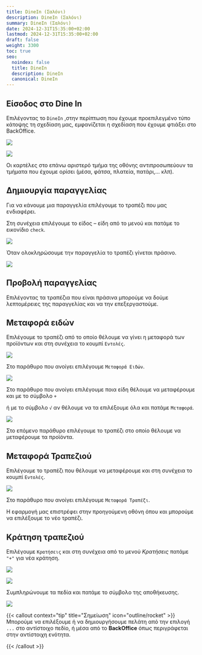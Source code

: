```yaml
---
title: DineIn (Σαλόνι)
description: DineIn (Σαλόνι)
summary: DineIn (Σαλόνι)
date: 2024-12-31T15:35:00+02:00
lastmod: 2024-12-31T15:35:00+02:00
draft: false
weight: 3300
toc: true
seo:
  noindex: false
  title: DineIn
  description: DineIn
  canonical: DineIn
---
```


## Είσοδος στο Dine In

Επιλέγοντας το `DineIn` ,στην περίπτωση που έχουμε προεπιλεγμένο τύπο κάτοψης τη σχεδίαση
μας, εμφανίζεται η σχεδίαση που έχουμε φτιάξει στο BackOffice.

![](/images/dinein-001.jpg)

![](/images/dinein-002.jpg)

Οι καρτέλες στο επάνω αριστερό τμήμα της οθόνης αντιπροσωπεύουν τα τμήματα που έχουμε ορίσει
(μέσα, φάτσα, πλατεία, πατάρι,... κλπ).

## Δημιουργία παραγγελίας

Για να κάνουμε μια παραγγελία επιλέγουμε το τραπέζι που μας ενδιαφέρει.

Στη συνέχεια επιλέγουμε το είδος – είδη από το μενού και πατάμε το εικονίδιο `check`.

![](/images/dinein-003.jpg)

Όταν ολοκληρώσουμε την παραγγελία το τραπέζι γίνεται πράσινο.

![](/images/dinein-004.jpg)

## Προβολή παραγγελίας

Επιλέγοντας τα τραπέζια που είναι πράσινα μπορούμε να δούμε λεπτομέρειες της παραγγελίας και να την επεξεργαστούμε.

## Μεταφορά ειδών

Επιλέγουμε το τραπέζι από το οποίο θέλουμε να γίνει η μεταφορά των προϊόντων και στη συνέχεια το κουμπί `Εντολές`.

![](/images/dinein-005.jpg)

Στο παράθυρο που ανοίγει επιλέγουμε `Μεταφορά Ειδών`.

![](/images/dinein-005a.jpg)

Στο παράθυρο που ανοίγει επιλέγουμε ποια είδη θέλουμε να μεταφέρουμε και με το σύμβολο `+`

ή με το σύμβολο `√` αν θέλουμε να τα επιλέξουμε όλα και πατάμε `Μεταφορά`.

![](/images/dinein-006.jpg)

Στο επόμενο παράθυρο επιλέγουμε το τραπέζι στο οποίο θέλουμε να μεταφέρουμε τα προϊόντα.

## Μεταφορά Τραπεζιού

Επιλέγουμε το τραπέζι που θέλουμε να μεταφέρουμε και στη συνέχεια το κουμπί `Εντολές`.

![](/images/dinein-007.jpg)

Στο παράθυρο που ανοίγει επιλέγουμε `Μεταφορά Τραπέζι`.

Η εφαρμογή μας επιστρέφει στην προηγούμενη οθόνη όπου και μπορούμε να επιλέξουμε το νέο τραπέζι.

## Κράτηση τραπεζιού

Επιλέγουμε `Κρατήσεις` και στη συνέχεια από το μενού _Κρατήσεις_ πατάμε `"+"` για νέα κράτηση.

![](/images/kratisi-001.jpg)

![](/images/kratisi-002.jpg)

Συμπληρώνουμε τα πεδία και πατάμε το σύμβολο της αποθήκευσης.

![](/images/kratisi-003.jpg)

{{< callout context="tip" title="Σημείωση" icon="outline/rocket" >}}
Μπορούμε να επιλέξουμε ή να δημιουργήσουμε πελάτη από την επιλογή `...` στο αντίστοιχο πεδίο, ή μέσα από το **BackOffice** όπως περιγράφεται στην αντίστοιχη ενότητα.

{{< /callout >}}
